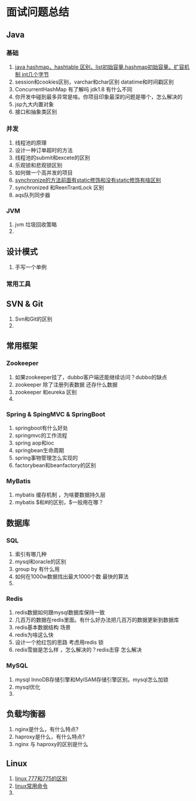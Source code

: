 # 面试问题总结

## Java
### 基础
1. [java hashmap，hashtable 区别，list初始容量.hashmap初始容量。扩容机制 int几个字节](doc/java/base/base.md)
2. session和cookies区别，varchar和char区别  datatime和时间戳区别
3. ConcurrentHashMap  有了解吗 jdk1.8 有什么不同
4. 你开发中碰到最多异常是啥。你项目印象最深的问题是哪个，怎么解决的
5. jsp九大内置对象
6. 接口和抽象类区别
### 并发
1. 线程池的原理
2. 设计一种订单超时的方法
3. 线程池的submit和excete的区别
4. 乐观锁和悲观锁区别
5. 如何做一个高并发的项目
6. [synchronize的方法前面有static修饰和没有static修饰有啥区别](doc/java/concurrent/concurrent.md)
7. synchronized 和ReenTrantLock 区别
8. aqs队列同步器
### JVM
1. jvm 垃圾回收策略
2.
## 设计模式
1. 手写一个单例

### 常用工具
## SVN & Git
1. Svn和Git的区别
2.

## 常用框架
### Zookeeper
1. 如果zookeeper挂了，dubbo客户端还能继续访问？dubbo的缺点
2. zookeeper 除了注册列表数据 还存什么数据
3. zookeeper  和eureka 区别
4.

### Spring & SpingMVC & SpringBoot
1. springboot有什么好处
2. springmvc的工作流程
3. spring aop和ioc
4. springbean生命周期
5. spring事物管理怎么实现的
6. factorybean和beanfactory的区别


### MyBatis
1. mybatis 缓存机制 ，为啥要数据持久层
2. mybatis $和#的区别，$一般用在哪？

## 数据库
### SQL
1. 索引有哪几种
2. mysql和oracle的区别
3. group by 有什么用
4. 如何在1000w数据找出最大1000个数 最快的算法
5.

### Redis
1. redis数据如何跟mysql数据库保持一致  
2. 几百万的数据在redis里面。有什么好办法把几百万的数据更新到数据库
3. redis基本数据结构 场景
4. redis为啥这么快
5. 设计一个抢红包的思路 考虑用redis 锁
6. redis雪崩是怎么样 ，怎么解决的？redis击穿 怎么解决

### MySQL
1. mysql InnoDB存储引擎和MyISAM存储引擎区别。mysql怎么加锁
2. mysql优化
3.

## 负载均衡器
1. nginx是什么，有什么特点?
2. haproxy是什么，有什么特点?
3. nginx 与 haproxy的区别是什么

## Linux
1. [linux 777和775的区别](doc/linux/linux.md)
2. [linux常用命令](doc/linux/linux.md)
3.

